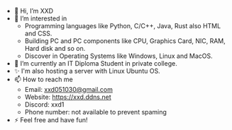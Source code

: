 - 👋 Hi, I’m XXD
- 👀 I’m interested in
    - Programming languages like Python, C/C++, Java, Rust also HTML and CSS.
    - Building PC and PC components like CPU, Graphics Card, NIC, RAM, Hard disk and so on.
    - Discover in Operating Systems like Windows, Linux and MacOS.
- 🌱 I’m currently an IT Diploma Student in private college.
- ✨ I'm also hosting a server with Linux Ubuntu OS.
- 📫 How to reach me
    - Email: xxd051030@gmail.com
    - Website: https://xxd.ddns.net
    - Discord: xxd1
    - Phone number: not available to prevent spaming
- ⚡ Feel free and have fun!

<!---
XXD051030/XXD051030 is a ✨ special ✨ repository because its `README.md` (this file) appears on your GitHub profile.
You can click the Preview link to take a look at your changes.
--->
